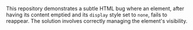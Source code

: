 This repository demonstrates a subtle HTML bug where an element, after having its content emptied and its `display` style set to `none`, fails to reappear.  The solution involves correctly managing the element's visibility.
